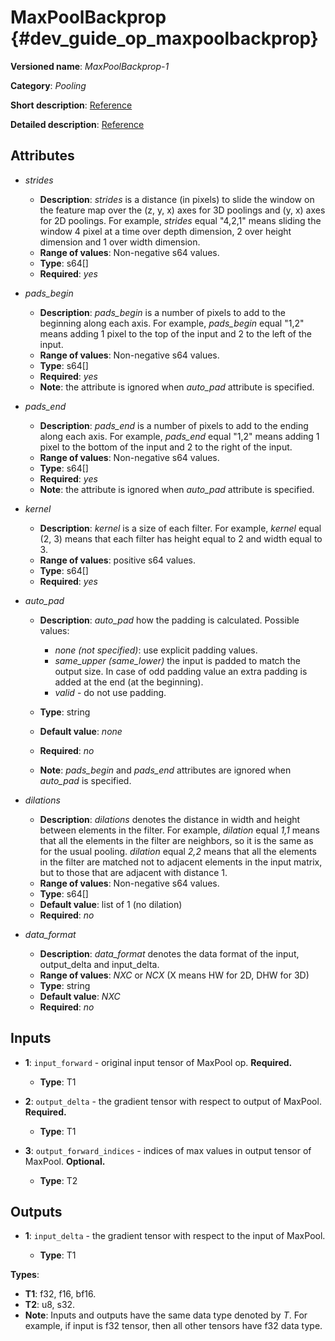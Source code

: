 # MaxPoolBackprop {#dev_guide_op_maxpoolbackprop}

**Versioned name**: *MaxPoolBackprop-1*

**Category**: *Pooling*

**Short description**:
[Reference](http://caffe.berkeleyvision.org/tutorial/layers/pooling.html)

**Detailed description**:
[Reference](http://cs231n.github.io/convolutional-networks/#pool)

## Attributes

* *strides*

  * **Description**: *strides* is a distance (in pixels) to slide the window on
    the feature map over the (z, y, x) axes for 3D poolings and (y, x) axes for
    2D poolings. For example, *strides* equal "4,2,1" means sliding the window 4
    pixel at a time over depth dimension, 2 over height dimension and 1 over
    width dimension.
  * **Range of values**: Non-negative s64 values.
  * **Type**: s64[]
  * **Required**: *yes*

* *pads_begin*

  * **Description**: *pads_begin* is a number of pixels to add to the beginning
    along each axis. For example, *pads_begin* equal "1,2" means adding 1 pixel
    to the top of the input and 2 to the left of the input.
  * **Range of values**: Non-negative s64 values.
  * **Type**: s64[]
  * **Required**: *yes*
  * **Note**: the attribute is ignored when *auto_pad* attribute is specified.

* *pads_end*

  * **Description**: *pads_end* is a number of pixels to add to the ending along
    each axis. For example, *pads_end* equal "1,2" means adding 1 pixel to the
    bottom of the input and 2 to the right of the input.
  * **Range of values**: Non-negative s64 values.
  * **Type**: s64[]
  * **Required**: *yes*
  * **Note**: the attribute is ignored when *auto_pad* attribute is specified.

* *kernel*

  * **Description**: *kernel* is a size of each filter. For example, *kernel*
    equal (2, 3) means that each filter has height equal to 2 and width equal
    to 3.
  * **Range of values**: positive s64 values.
  * **Type**: s64[]
  * **Required**: *yes*

* *auto_pad*

  * **Description**: *auto_pad* how the padding is calculated. Possible values:

    * *none (not specified)*: use explicit padding values.
    * *same_upper (same_lower)* the input is padded to match the output size.
      In case of odd padding value an extra padding is added at the end (at the
      beginning).
    * *valid* - do not use padding.

  * **Type**: string
  * **Default value**: *none*
  * **Required**: *no*
  * **Note**: *pads_begin* and *pads_end* attributes are ignored when *auto_pad*
    is specified.

* *dilations*

  * **Description**: *dilations* denotes the distance in width and height
    between elements in the filter. For example, *dilation* equal *1,1* means
    that all the elements in the filter are neighbors, so it is the same as for
    the usual pooling. *dilation* equal *2,2* means that all the elements in the
    filter are matched not to adjacent elements in the input matrix, but to
    those that are adjacent with distance 1.
  * **Range of values**: Non-negative s64 values.
  * **Type**: s64[]
  * **Default value**: list of 1 (no dilation)
  * **Required**: *no*

* *data_format*

  * **Description**: *data_format* denotes the data format of the input,
    output_delta and input_delta.
  * **Range of values**: *NXC* or *NCX* (X means HW for 2D, DHW for 3D)
  * **Type**: string
  * **Default value**: *NXC*
  * **Required**: *no*

## Inputs

* **1**: ``input_forward`` - original input tensor of MaxPool op. **Required.**

  * **Type**: T1

* **2**: ``output_delta`` - the gradient tensor with respect to output of
  MaxPool. **Required.**

  * **Type**: T1

* **3**: ``output_forward_indices`` - indices of max values in output tensor of
  MaxPool. **Optional.**

  * **Type**: T2

## Outputs

* **1**: ``input_delta`` - the gradient tensor with respect to the input of
  MaxPool.

  * **Type**: T1

**Types**:

* **T1**: f32, f16, bf16.
* **T2**: u8, s32.
* **Note**: Inputs and outputs have the same data type denoted by *T*. For
  example, if input is f32 tensor, then all other tensors have f32 data type.
